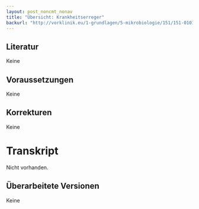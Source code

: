 ```yaml
---
layout: post_noncmt_nonav
title: "Übersicht: Krankheitserreger"
backurl: "http://vorklinik.eu/1-grundlagen/5-mikrobiologie/151/151-0101a-uebersicht-krankheitserreger"
---
```

## Literatur
Keine
## Voraussetzungen
Keine
## Korrekturen
Keine
# Transkript
Nicht vorhanden.
## Überarbeitete Versionen
Keine

